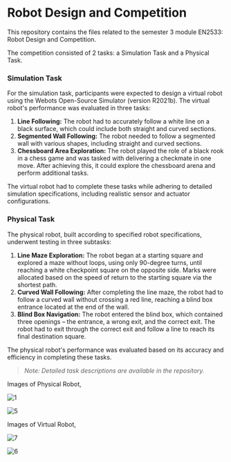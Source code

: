 # Robot Design and Competition

This repository contains the files related to the semester 3 module EN2533: Robot Design and Competition. 

The competition consisted of 2 tasks: a Simulation Task and a Physical Task.


### Simulation Task

For the simulation task, participants were expected to design a virtual robot using the Webots Open-Source Simulator (version R2021b). The virtual robot's performance was evaluated in three tasks:

1.  **Line Following:** The robot had to accurately follow a white line on a black surface, which could include both straight and curved sections.
2.  **Segmented Wall Following:** The robot needed to follow a segmented wall with various shapes, including straight and curved sections.
3.  **Chessboard Area Exploration:** The robot played the role of a black rook in a chess game and was tasked with delivering a checkmate in one move. After achieving this, it could explore the chessboard arena and perform additional tasks.

The virtual robot had to complete these tasks while adhering to detailed simulation specifications, including realistic sensor and actuator configurations.

### Physical Task

The physical robot, built according to specified robot specifications, underwent testing in three subtasks:

1.  **Line Maze Exploration:** The robot began at a starting square and explored a maze without loops, using only 90-degree turns, until reaching a white checkpoint square on the opposite side. Marks were allocated based on the speed of return to the starting square via the shortest path.
2.  **Curved Wall Following:** After completing the line maze, the robot had to follow a curved wall without crossing a red line, reaching a blind box entrance located at the end of the wall.
3.  **Blind Box Navigation:** The robot entered the blind box, which contained three openings – the entrance, a wrong exit, and the correct exit. The robot had to exit through the correct exit and follow a line to reach its final destination square.

The physical robot's performance was evaluated based on its accuracy and efficiency in completing these tasks.




> _Note: Detailed task descriptions are available in the repository._


Images of Physical Robot,

![1](https://github.com/randika-perera/Robot-Design-and-Competition/assets/129817316/d79185e1-d1c3-4aca-93c1-d5874adf6da9)

![5](https://github.com/randika-perera/Robot-Design-and-Competition/assets/129817316/a2eafbc5-6a7e-443e-82a1-4f6991095f87)


Images of Virtual Robot,

![7](https://github.com/randika-perera/Robot-Design-and-Competition/assets/129817316/00cf426b-a363-4be0-b0cd-0e12e28b978d)

![6](https://github.com/randika-perera/Robot-Design-and-Competition/assets/129817316/b498fd3f-233c-4915-bc17-fb960d06ab9f)


